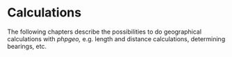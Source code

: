 # Calculations

The following chapters describe the possibilities to do geographical calculations with *phpgeo,* e.g. length and distance calculations, determining bearings, etc.
